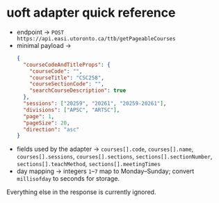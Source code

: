 # uoft adapter quick reference

- endpoint → `POST https://api.easi.utoronto.ca/ttb/getPageableCourses`
- minimal payload →
  ```json
  {
    "courseCodeAndTitleProps": {
      "courseCode": "",
      "courseTitle": "CSC258",
      "courseSectionCode": "",
      "searchCourseDescription": true
    },
    "sessions": ["20259", "20261", "20259-20261"],
    "divisions": ["APSC", "ARTSC"],
    "page": 1,
    "pageSize": 20,
    "direction": "asc"
  }
  ```
- fields used by the adapter → `courses[].code`, `courses[].name`, `courses[].sessions`, `courses[].sections`, `sections[].sectionNumber`, `sections[].teachMethod`, `sections[].meetingTimes`
- day mapping → integers `1`–`7` map to Monday–Sunday; convert `millisofday` to seconds for storage.

Everything else in the response is currently ignored.

